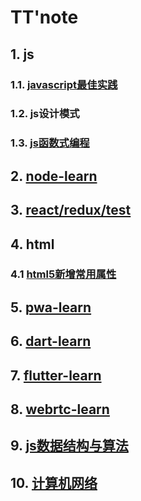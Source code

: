 # TT'note

## 1. js

### 1.1. [javascript最佳实践](https://github.com/ivyTa/ivyTa.github.io/blob/master/js/best.md)
### 1.2. js设计模式

### 1.3. [js函数式编程](https://github.com/ivyTa/ivyTa.github.io/blob/master/functionalProgramming/functionalProgramming.md)


## 2. [node-learn](https://github.com/ivyTa/node-learn)

## 3. [react/redux/test](https://github.com/ivyTa/react-learn)

## 4. html
### 4.1 [html5新增常用属性](https://github.com/ivyTa/ivyTa.github.io/blob/master/html/01-html5.2.md)

## 5. [pwa-learn](https://github.com/ivyTa/pwa-learn)

## 6. [dart-learn](https://github.com/ivyTa/dart-learn)

## 7. [flutter-learn](https://github.com/ivyTa/flutter-learn)

## 8. [webrtc-learn](https://github.com/ivyTa/webrtc-learn)

## 9. [js数据结构与算法](https://github.com/ivyTa/datastructures-algorithms)

## 10. [计算机网络](https://github.com/ivyTa/ivyTa.github.io/blob/master/networkProcotol/network.md)